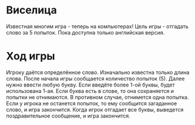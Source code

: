 # Виселица
Известная многим игра - теперь на компьютерах! Цель игры - отгадать слово за 5 попыток. Пока доступна только английская версия.
# Ход игры
Игроку даётся определённое слово. Изначально известна только длина слова. После начала игры сообщается количество попыток (5). Далее нужно ввести любую букву. Если введёте более 1-ой буквы, будет использована 1-ая. Если буква есть в слове, то она сохраняется и попытки не отнимаются. В противном случае, отнимется одна попытка. Если у игрока не останется попыток, то ему сообщится загаданное слово, и игра закончится. Когда игрок отгадает все буквы, выведется поздравительное сообщение, и игра закончится.
